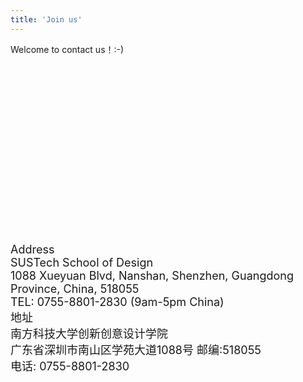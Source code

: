 ```yaml
---
title: 'Join us'
---
```




Welcome to contact us！:-) 




<div style="margin-bottom:300px"> </div>



<div style="font-size:18px">Address </div>

<div style="font-size:18px">SUSTech School of Design </div>

<div style="font-size:18px">1088 Xueyuan Blvd, Nanshan, Shenzhen, Guangdong Province, China, 518055</div>



<div style="font-size:18px">TEL: 0755-8801-2830 (9am-5pm China)</div>

<div style="font-size:18px">地址</div>

<div style="font-size:18px">南方科技大学创新创意设计学院</div>

<div style="font-size:18px">广东省深圳市南山区学苑大道1088号 邮编:518055</div>

<div style="font-size:18px">电话: 0755-8801-2830</div>


